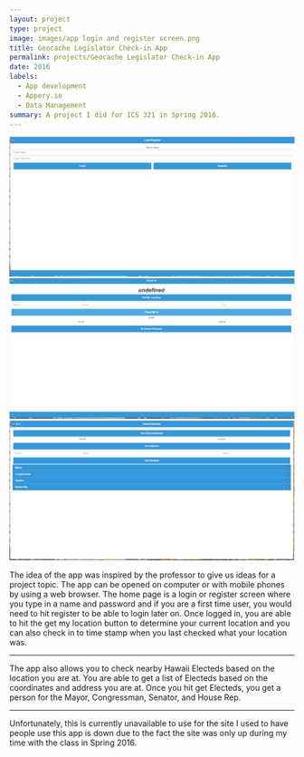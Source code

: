 ```yaml
---
layout: project
type: project
image: images/app login and register screen.png
title: Geocache Legislator Check-in App
permalink: projects/Geocache Legislator Check-in App
date: 2016
labels:
  - App development
  - Appery.io
  - Data Management
summary: A project I did for ICS 321 in Spring 2016.
---
```


  <img class="ui image" src="../images/app login and register screen.png">
  <img class="ui image" src="../images/check in screen.png">
  <img class="ui image" src="../images/hawaii electeds screen.png">

The idea of the app was inspired by the professor to give us ideas for a project topic. The app can be opened on computer or with mobile phones by using a web browser. The home page is a login or register screen where you type in a name and password and if you are a first time user, you would need to hit register to be able to login later on. Once logged in, you are able to hit the get my location button to determine your current location and you can also check in to time stamp when you last checked what your location was. 

** **

The app also allows you to check nearby Hawaii Electeds based on the location you are at. You are able to get a list of Electeds based on the coordinates and address you are at. Once you hit get Electeds, you get a person for the Mayor, Congressman, Senator, and House Rep.

** **

Unfortunately, this is currently unavailable to use for the site I used to have people use this app is down due to the fact the site was only up during my time with the class in Spring 2016.



